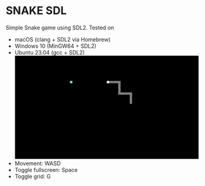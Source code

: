 # SNAKE SDL
 Simple Snake game using SDL2.
 Tested on
 * macOS (clang + SDL2 via Homebrew)
 * Windows 10 (MinGW64 + SDL2)
 * Ubuntu 23.04 (gcc + SDL2)
 ![actual gameplay](snake.png "actual gameplay")
* Movement: WASD
* Toggle fullscreen: Space
* Toggle grid: G

